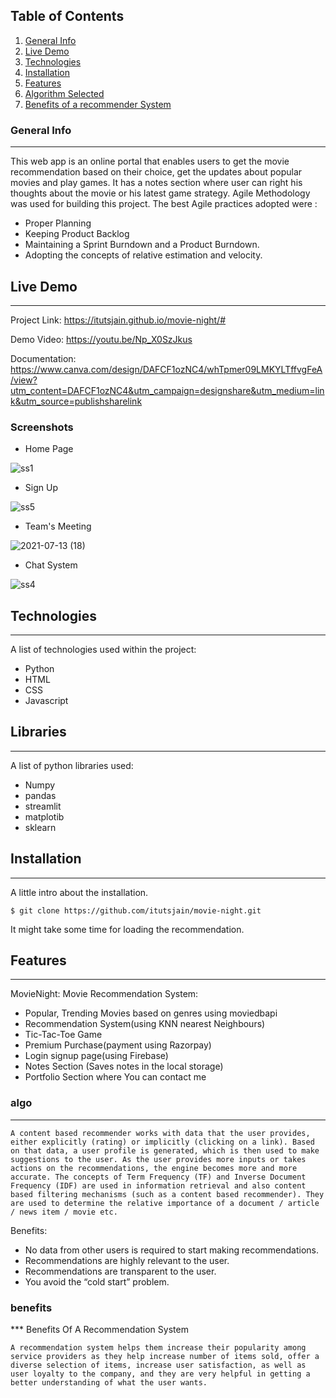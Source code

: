 ## Table of Contents
1. [General Info](#general-info)
2. [Live Demo](#live-demo)
3. [Technologies](#technologies)
4. [Installation](#installation)
5. [Features](#features)
6. [Algorithm Selected](#algo)
7. [Benefits of a recommender System](#benefits)
### General Info
***
This web app is an online portal that enables users to get the movie recommendation based on their choice, get the updates about popular movies and play games.  It has a notes section where user can right his thoughts about the movie or his latest game strategy.  Agile Methodology was used for building this project. The best Agile practices adopted were :

* Proper Planning
* Keeping Product Backlog
* Maintaining a Sprint Burndown and a Product Burndown.
* Adopting the concepts of relative estimation and velocity.

## Live Demo 
***
Project Link: https://itutsjain.github.io/movie-night/#

Demo Video: https://youtu.be/Np_X0SzJkus

Documentation: https://www.canva.com/design/DAFCF1ozNC4/whTpmer09LMKYLTffvgFeA/view?utm_content=DAFCF1ozNC4&utm_campaign=designshare&utm_medium=link&utm_source=publishsharelink

### Screenshots
* Home Page

![ss1](https://user-images.githubusercontent.com/59473485/125424577-ebf7dc8f-e561-42e9-b051-a1e466be3619.png)

* Sign Up

![ss5](https://user-images.githubusercontent.com/59473485/125425454-3f1133a5-a525-4b44-bbb2-e97ef2eb033b.png) 

* Team's Meeting

![2021-07-13 (18)](https://user-images.githubusercontent.com/59473485/125504468-2c50d3b7-a0c2-4529-8571-2eb17f5dedc6.png)

* Chat System

![ss4](https://user-images.githubusercontent.com/59473485/125504927-06ddd471-901a-4b69-b7bb-e6234637c864.png)

## Technologies
***
A list of technologies used within the project:
* Python
* HTML
* CSS
* Javascript
## Libraries
***
A list of python libraries used:
* Numpy
* pandas
* streamlit
* matplotib
* sklearn

## Installation
***
A little intro about the installation. 
```
$ git clone https://github.com/itutsjain/movie-night.git

```
It might take some time for loading the recommendation.

## Features
***
MovieNight: Movie Recommendation System:
* Popular, Trending Movies based on genres using moviedbapi
* Recommendation System(using KNN nearest Neighbours)
* Tic-Tac-Toe Game
* Premium Purchase(payment using Razorpay)
* Login signup page(using Firebase)
* Notes Section (Saves notes in the local storage)
* Portfolio Section where You can contact me 

### algo
***
```
A content based recommender works with data that the user provides, either explicitly (rating) or implicitly (clicking on a link). Based on that data, a user profile is generated, which is then used to make suggestions to the user. As the user provides more inputs or takes actions on the recommendations, the engine becomes more and more accurate. The concepts of Term Frequency (TF) and Inverse Document Frequency (IDF) are used in information retrieval and also content based filtering mechanisms (such as a content based recommender). They are used to determine the relative importance of a document / article / news item / movie etc.
```
Benefits:
* No data from other users is required to start making recommendations. 
* Recommendations are highly relevant to the user. 
* Recommendations are transparent to the user.
* You avoid the “cold start” problem. 



### benefits

*** Benefits Of A Recommendation System
```
A recommendation system helps them increase their popularity among service providers as they help increase number of items sold, offer a diverse selection of items, increase user satisfaction, as well as user loyalty to the company, and they are very helpful in getting a better understanding of what the user wants.
